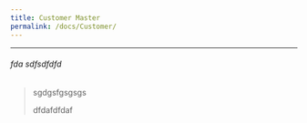 ```yaml
---
title: Customer Master
permalink: /docs/Customer/
---
```




------

###### fda sdfsdfdfd 

> sgdgsfgsgsgs
>
> dfdafdfdaf
>
> 



